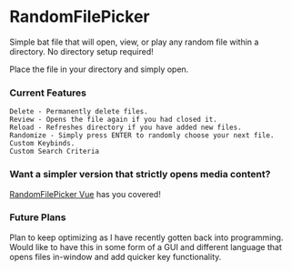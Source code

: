# RandomFilePicker
Simple bat file that will open, view, or play any random file within a directory. No directory setup required!

Place the file in your directory and simply open.

### Current Features ###
    Delete - Permanently delete files.
    Review - Opens the file again if you had closed it.
    Reload - Refreshes directory if you have added new files.
    Randomize - Simply press ENTER to randomly choose your next file.
    Custom Keybinds.
    Custom Search Criteria

### Want a simpler version that strictly opens media content? ###
[RandomFilePicker Vue]([https://pages.github.com/](https://github.com/bandito52/RandomFilePicker/releases/tag/Vue)) has you covered!


### Future Plans ###
Plan to keep optimizing as I have recently gotten back into programming. 
Would like to have this in some form of a GUI and different language that opens files in-window and add quicker key functionality. 
